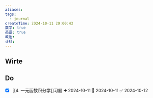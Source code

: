 ```yaml
---
aliases: 
tags:
  - journal
createTime: 2024-10-11 20:00:43
数学: true
英语: true
政治: 
计科: 
---
```

## Wirte

## Do
- [x] [[4. 一元函数积分学]]习题 ➕ 2024-10-11 📅 2024-10-11 ✅ 2024-10-12
